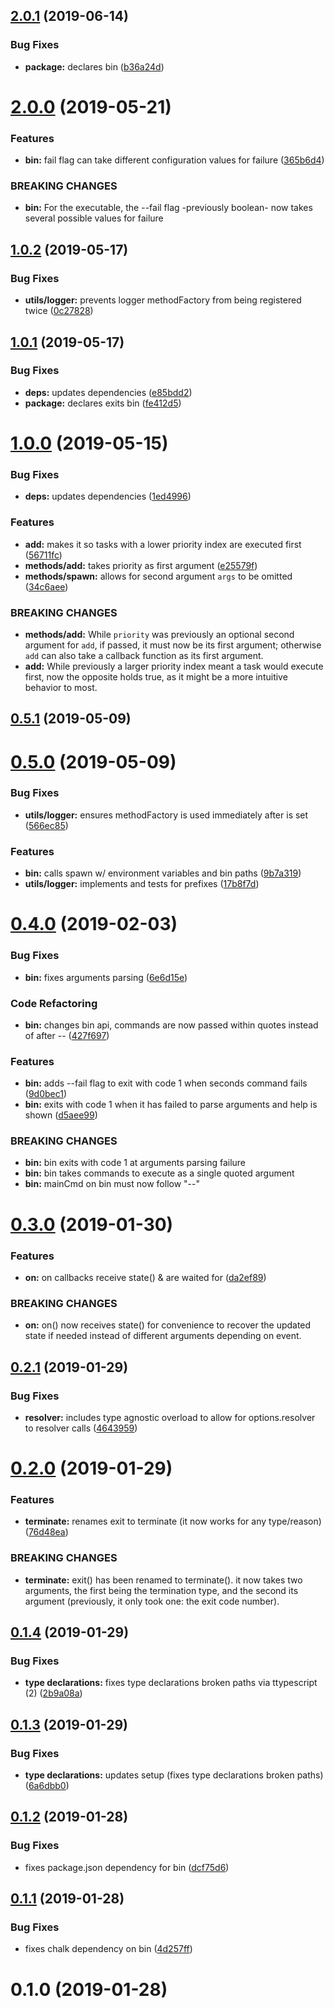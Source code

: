## [2.0.1](https://github.com/rafamel/exits/compare/v2.0.0...v2.0.1) (2019-06-14)


### Bug Fixes

* **package:** declares bin ([b36a24d](https://github.com/rafamel/exits/commit/b36a24d))



# [2.0.0](https://github.com/rafamel/exits/compare/v1.0.2...v2.0.0) (2019-05-21)


### Features

* **bin:** fail flag can take different configuration values for failure ([365b6d4](https://github.com/rafamel/exits/commit/365b6d4))


### BREAKING CHANGES

* **bin:** For the executable, the --fail flag -previously boolean- now takes several possible
values for failure



## [1.0.2](https://github.com/rafamel/exits/compare/v1.0.1...v1.0.2) (2019-05-17)


### Bug Fixes

* **utils/logger:** prevents logger methodFactory from being registered twice ([0c27828](https://github.com/rafamel/exits/commit/0c27828))



## [1.0.1](https://github.com/rafamel/exits/compare/v1.0.0...v1.0.1) (2019-05-17)


### Bug Fixes

* **deps:** updates dependencies ([e85bdd2](https://github.com/rafamel/exits/commit/e85bdd2))
* **package:** declares exits bin ([fe412d5](https://github.com/rafamel/exits/commit/fe412d5))



# [1.0.0](https://github.com/rafamel/exits/compare/v0.5.1...v1.0.0) (2019-05-15)


### Bug Fixes

* **deps:** updates dependencies ([1ed4996](https://github.com/rafamel/exits/commit/1ed4996))


### Features

* **add:** makes it so tasks with a lower priority index are executed first ([56711fc](https://github.com/rafamel/exits/commit/56711fc))
* **methods/add:** takes priority as first argument ([e25579f](https://github.com/rafamel/exits/commit/e25579f))
* **methods/spawn:** allows for second argument `args` to be omitted ([34c6aee](https://github.com/rafamel/exits/commit/34c6aee))


### BREAKING CHANGES

* **methods/add:** While `priority` was previously an optional second argument for `add`, if passed,
it must now be its first argument; otherwise `add` can also take a callback function as its first
argument.
* **add:** While previously a larger priority index meant a task would execute first, now the
opposite holds true, as it might be a more intuitive behavior to most.



## [0.5.1](https://github.com/rafamel/exits/compare/v0.5.0...v0.5.1) (2019-05-09)



# [0.5.0](https://github.com/rafamel/exits/compare/v0.4.0...v0.5.0) (2019-05-09)


### Bug Fixes

* **utils/logger:** ensures methodFactory is used immediately after is set ([566ec85](https://github.com/rafamel/exits/commit/566ec85))


### Features

* **bin:** calls spawn w/ environment variables and bin paths ([9b7a319](https://github.com/rafamel/exits/commit/9b7a319))
* **utils/logger:** implements and tests for prefixes ([17b8f7d](https://github.com/rafamel/exits/commit/17b8f7d))



# [0.4.0](https://github.com/rafamel/exits/compare/v0.3.0...v0.4.0) (2019-02-03)


### Bug Fixes

* **bin:** fixes arguments parsing ([6e6d15e](https://github.com/rafamel/exits/commit/6e6d15e))


### Code Refactoring

* **bin:** changes bin api, commands are now passed within quotes instead of after -- ([427f697](https://github.com/rafamel/exits/commit/427f697))


### Features

* **bin:** adds --fail flag to exit with code 1 when seconds command fails ([9d0bec1](https://github.com/rafamel/exits/commit/9d0bec1))
* **bin:** exits with code 1 when it has failed to parse arguments and help is shown ([d5aee99](https://github.com/rafamel/exits/commit/d5aee99))


### BREAKING CHANGES

* **bin:** bin exits with code 1 at arguments parsing failure
* **bin:** bin takes commands to execute as a single quoted argument
* **bin:** mainCmd on bin must now follow "--"



# [0.3.0](https://github.com/rafamel/exits/compare/v0.2.1...v0.3.0) (2019-01-30)


### Features

* **on:** on callbacks receive state() & are waited for ([da2ef89](https://github.com/rafamel/exits/commit/da2ef89))


### BREAKING CHANGES

* **on:** on() now receives state() for convenience to recover the updated state if needed
instead of different arguments depending on event.



## [0.2.1](https://github.com/rafamel/exits/compare/v0.2.0...v0.2.1) (2019-01-29)


### Bug Fixes

* **resolver:** includes type agnostic overload to allow for options.resolver to resolver calls ([4643959](https://github.com/rafamel/exits/commit/4643959))



# [0.2.0](https://github.com/rafamel/exits/compare/v0.1.4...v0.2.0) (2019-01-29)


### Features

* **terminate:** renames exit to terminate (it now works for any type/reason) ([76d48ea](https://github.com/rafamel/exits/commit/76d48ea))


### BREAKING CHANGES

* **terminate:** exit() has been renamed to terminate(). it now takes two arguments, the first being
the termination type, and the second its argument (previously, it only took one: the exit code
number).



## [0.1.4](https://github.com/rafamel/exits/compare/v0.1.3...v0.1.4) (2019-01-29)


### Bug Fixes

* **type declarations:** fixes type declarations broken paths via ttypescript (2) ([2b9a08a](https://github.com/rafamel/exits/commit/2b9a08a))



## [0.1.3](https://github.com/rafamel/exits/compare/v0.1.2...v0.1.3) (2019-01-29)


### Bug Fixes

* **type declarations:** updates setup (fixes type declarations broken paths) ([6a6dbb0](https://github.com/rafamel/exits/commit/6a6dbb0))



## [0.1.2](https://github.com/rafamel/exits/compare/v0.1.1...v0.1.2) (2019-01-28)


### Bug Fixes

* fixes package.json dependency for bin ([dcf75d6](https://github.com/rafamel/exits/commit/dcf75d6))



## [0.1.1](https://github.com/rafamel/exits/compare/v0.1.0...v0.1.1) (2019-01-28)


### Bug Fixes

* fixes chalk dependency on bin ([4d257ff](https://github.com/rafamel/exits/commit/4d257ff))



# 0.1.0 (2019-01-28)



